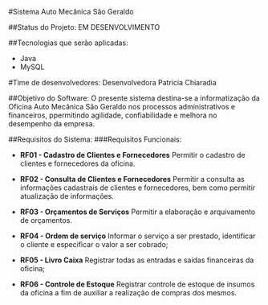 #Sistema Auto Mecânica São Geraldo

##Status do Projeto: 
EM DESENVOLVIMENTO

##Tecnologias que serão aplicadas:
- Java
- MySQL

#Time de desenvolvedores:
Desenvolvedora Patricia Chiaradia

##Objetivo do Software:
O presente sistema destina-se a informatização da Oficina Auto Mecânica São Geraldo nos processos administrativos e financeiros, ppermitindo agilidade, confiabilidade e melhora no desempenho  da empresa.

##Requisitos do Sistema:
###Requisitos Funcionais:
- **RF01 - Cadastro de Clientes e Fornecedores**
Permitir o cadastro de clientes e fornecedores da oficina.

- **RF02 - Consulta de Clientes e Fornecedores**
Permitir a consulta as informações cadastrais de clientes e fornecedores, bem como permitir atualização de informações.

- **RF03 - Orçamentos de Serviços**
Permitir a elaboração e arquivamento de orçamentos.

- **RF04 - Ordem de serviço**
Informar o serviço a ser prestado, identificar o cliente e especificar o valor a ser cobrado;

- **RF05 - Livro Caixa**
Registrar todas as entradas e saídas financeiras da oficina;

- **RF06 - Controle de Estoque**
Registrar controle de estoque de insumos da oficina a fim de auxiliar a realização de compras dos mesmos.